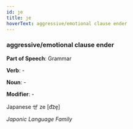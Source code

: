 ```yaml
---
id: ȷe
title: ȷe
hoverText: aggressive/emotional clause ender
---
```


### aggressive/emotional clause ender

**Part of Speech**: Grammar

**Verb**: -

**Noun**: -

**Modifier**: -

Japanese ぜ ze [d͡ze̞]

*Japonic Language Family*